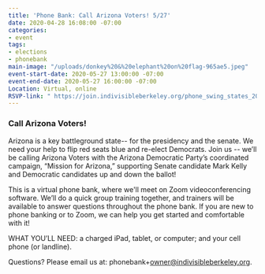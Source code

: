 ```yaml
---
title: 'Phone Bank: Call Arizona Voters! 5/27'
date: 2020-04-28 16:08:00 -07:00
categories:
- event
tags:
- elections
- phonebank
main-image: "/uploads/donkey%20&%20elephant%20on%20flag-965ae5.jpeg"
event-start-date: 2020-05-27 13:00:00 -07:00
event-end-date: 2020-05-27 16:00:00 -07:00
Location: Virtual, online
RSVP-link: " https://join.indivisibleberkeley.org/phone_swing_states_2020_05_27"
---
```


### Call Arizona Voters!

Arizona is a key battleground state-- for the presidency and the senate. We need your help to flip red seats blue and re-elect Democrats. Join us -- we’ll be calling Arizona Voters with the Arizona Democratic Party’s coordinated campaign, “Mission for Arizona,” supporting Senate candidate Mark Kelly and Democratic candidates up and down the ballot!

This is a virtual phone bank, where we'll meet on Zoom videoconferencing software. We’ll do a quick group training together, and trainers will be available to answer questions throughout the phone bank. If you are new to phone banking or to Zoom, we can help you get started and comfortable with it!

WHAT YOU’LL NEED: a charged iPad, tablet, or computer; and your cell phone (or landline).

Questions? Please email us at: phonebank\+owner@indivisibleberkeley.org.